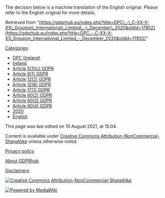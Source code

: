 The decision below is a machine translation of the English original. Please refer to the English original for more details.

Retrieved from "[https://gdprhub.eu/index.php?title=DPC\_-\_C-XX-X-XX\_Groupon\_International\_Limited\_-\_December\_2020&oldid=17852](https://gdprhub.eu/index.php?title=DPC_-_C-XX-X-XX_Groupon_International_Limited_-_December_2020&oldid=17852)"

[Categories](/index.php?title=Special:Categories "Special:Categories"):

*   [DPC (Ireland)](/index.php?title=Category:DPC_\(Ireland\) "Category:DPC (Ireland)")
*   [Ireland](/index.php?title=Category:Ireland "Category:Ireland")
*   [Article 5(1)(c) GDPR](/index.php?title=Category:Article_5\(1\)\(c\)_GDPR "Category:Article 5(1)(c) GDPR")
*   [Article 6(1) GDPR](/index.php?title=Category:Article_6\(1\)_GDPR "Category:Article 6(1) GDPR")
*   [Article 12(2) GDPR](/index.php?title=Category:Article_12\(2\)_GDPR "Category:Article 12(2) GDPR")
*   [Article 12(6) GDPR](/index.php?title=Category:Article_12\(6\)_GDPR "Category:Article 12(6) GDPR")
*   [Article 17(1) GDPR](/index.php?title=Category:Article_17\(1\)_GDPR "Category:Article 17(1) GDPR")
*   [Article 60(2) GDPR](/index.php?title=Category:Article_60\(2\)_GDPR "Category:Article 60(2) GDPR")
*   [Article 60(3) GDPR](/index.php?title=Category:Article_60\(3\)_GDPR "Category:Article 60(3) GDPR")
*   [Article 60(4) GDPR](/index.php?title=Category:Article_60\(4\)_GDPR "Category:Article 60(4) GDPR")
*   [2020](/index.php?title=Category:2020 "Category:2020")
*   [English](/index.php?title=Category:English "Category:English")

This page was last edited on 10 August 2021, at 15:04.

Content is available under [Creative Commons Attribution-NonCommercial-ShareAlike](https://creativecommons.org/licenses/by-nc-sa/4.0/) unless otherwise noted.

[Privacy policy](/index.php?title=GDPRhub:Privacy_policy)

[About GDPRhub](/index.php?title=GDPRhub:About)

[Disclaimers](/index.php?title=GDPRhub:General_disclaimer)

[![Creative Commons Attribution-NonCommercial-ShareAlike](/resources/assets/licenses/cc-by-nc-sa.png)](https://creativecommons.org/licenses/by-nc-sa/4.0/)

[![Powered by MediaWiki](/resources/assets/poweredby_mediawiki_88x31.png)](https://www.mediawiki.org/)
